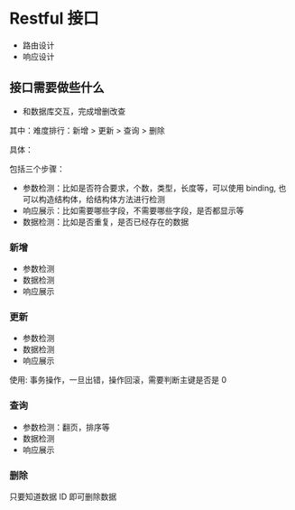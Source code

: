 # Restful 接口


- 路由设计
- 响应设计



## 接口需要做些什么

- 和数据库交互，完成增删改查

其中：难度排行：新增 > 更新 > 查询 > 删除


具体：

包括三个步骤：

- 参数检测：比如是否符合要求，个数，类型，长度等，可以使用 binding, 也可以构造结构体，给结构体方法进行检测
- 响应展示：比如需要哪些字段，不需要哪些字段，是否都显示等
- 数据检测：比如是否重复，是否已经存在的数据

### 新增

- 参数检测
- 数据检测
- 响应展示

### 更新

- 参数检测
- 数据检测
- 响应展示

使用: 事务操作，一旦出错，操作回滚，需要判断主键是否是 0 


### 查询

- 参数检测：翻页，排序等
- 数据检测
- 响应展示


### 删除

只要知道数据 ID 即可删除数据

